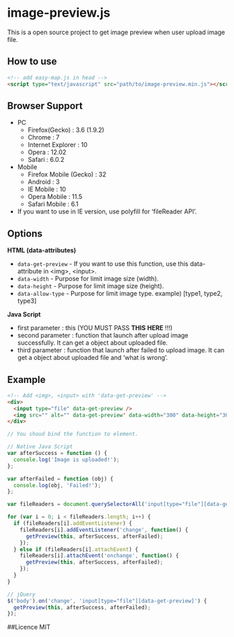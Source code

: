 # image-preview.js
This is a open source project to get image preview when user upload image file.

## How to use
```html
<!-- add easy-map.js in head -->
<script type="text/javascript" src="path/to/image-preview.min.js"></script>
```

## Browser Support
- PC
  - Firefox(Gecko) : 3.6 (1.9.2)
  - Chrome : 7
  - Internet Explorer : 10
  - Opera : 12.02
  - Safari : 6.0.2
- Mobile
  - Firefox Mobile (Gecko) : 32
  - Android : 3
  - IE Mobile : 10
  - Opera Mobile : 11.5
  - Safari Mobile : 6.1
- If you want to use in IE version, use polyfill for &lsquo;fileReader API&rsquo;.

## Options
__HTML (data-attributes)__
- `data-get-preview` - If you want to use this function, use this data-attribute in &lt;img&gt;, &lt;input&gt;.
- `data-width` - Purpose for limit image size (width).
- `data-height` - Purpose for limit image size (height).
- `data-allow-type` - Purpose for limit image type. example) [type1, type2, type3]

__Java Script__
- first parameter : this (YOU MUST PASS **THIS** **HERE** !!!)
- second parameter : function that launch after upload image successfully. It can get a object about uploaded file.
- third parameter : function that launch after failed to upload image. It can get a object about uploaded file and &lsquo;what is wrong&rsquo;.

## Example
```html
<!-- Add <img>, <input> with 'data-get-preview' -->
<div>
  <input type="file" data-get-preview />
  <img src="" alt="" data-get-preview' data-width="300" data-height="300" data-allow-type="[png, jpg, gif]" />
</div>
```

```js
// You shoud bind the function to element.

// Native Java Script
var afterSuccess = function () {
  console.log('Image is uploaded!');
};

var afterFailed = function (obj) {
  console.log(obj, 'Failed!');
};

var fileReaders = document.querySelectorAll('input[type="file"][data-get-preview]');

for (var i = 0; i < fileReaders.length; i++) {
  if (fileReaders[i].addEventListener) {
    fileReaders[i].addEventListener('change', function() {
      getPreview(this, afterSuccess, afterFailed);
    });
  } else if (fileReaders[i].attachEvent) {
    fileReaders[i].attachEvent('onchange', function() {
      getPreview(this, afterSuccess, afterFailed);
    });
  }
}

// jQuery
$('body').on('change', 'input[type="file"][data-get-preview]') {
  getPreview(this, afterSuccess, afterFailed);
});
```

##Licence
MIT

